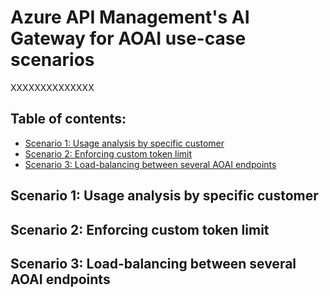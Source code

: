 # Azure API Management's AI Gateway for AOAI use-case scenarios

XXXXXXXXXXXXXX

## Table of contents:
- [Scenario 1: Usage analysis by specific customer]()
- [Scenario 2: Enforcing custom token limit]()
- [Scenario 3: Load-balancing between several AOAI endpoints]()

## Scenario 1: Usage analysis by specific customer

## Scenario 2: Enforcing custom token limit

## Scenario 3: Load-balancing between several AOAI endpoints
